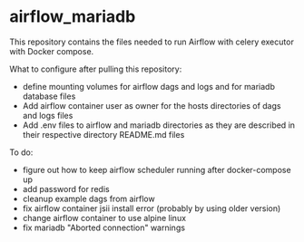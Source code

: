 # airflow_mariadb

This repository contains the files needed to run Airflow with celery executor with Docker compose.

What to configure after pulling this repository:
- define mounting volumes for airflow dags and logs and for mariadb database files
- Add airflow container user as owner for the hosts directories of dags and logs files
- Add .env files to airflow and mariadb directories as they are described in their respective directory README.md files

To do:
- figure out how to keep airflow scheduler running after docker-compose up
- add password for redis
- cleanup example dags from airflow
- fix airflow container jsii install error (probably by using older version)
- change airflow container to use alpine linux
- fix mariadb "Aborted connection" warnings

